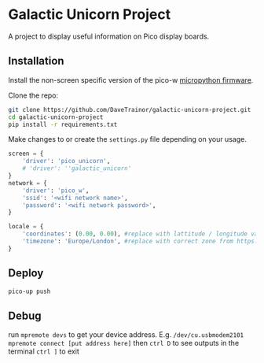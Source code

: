 # Galactic Unicorn Project

A project to display useful information on Pico display boards.

## Installation

Install the non-screen specific version of the pico-w [micropython firmware](pimoroni-picow-v1.20.2-micropython.uf2).

Clone the repo:
```bash
git clone https://github.com/DaveTrainor/galactic-unicorn-project.git
cd galactic-unicorn-project
pip install -r requirements.txt
```

Make changes to or create the `settings.py` file depending on your usage.

```python
screen = {
    'driver': 'pico_unicorn',
    # 'driver': ''galactic_unicorn'
}
network = {
    'driver': 'pico_w',
    'ssid': '<wifi network name>',
    'password': '<wifi network password>',
}

locale = {
    'coordinates': (0.00, 0.00), #replace with lattitude / longitude values (Google maps)
    'timezone': 'Europe/London', #replace with correct zone from https://worldtimeapi.org/api/timezone/
}
```

## Deploy

```bash
pico-up push
```
## Debug

run `mpremote devs` to get your device address. E.g. `/dev/cu.usbmodem2101`
`mpremote connect [put address here]`  then `ctrl D` to see outputs in the terminal
`ctrl ]` to exit

